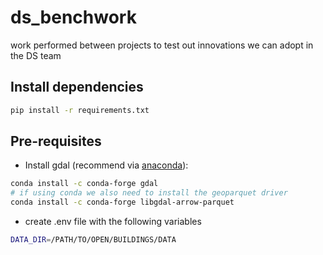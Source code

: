 # ds_benchwork
 work performed between projects to test out innovations we can adopt in the DS team

## Install dependencies
```bash
pip install -r requirements.txt
```

## Pre-requisites

- Install gdal (recommend via [anaconda](https://docs.anaconda.com/free/miniconda/)):
```bash
conda install -c conda-forge gdal
# if using conda we also need to install the geoparquet driver
conda install -c conda-forge libgdal-arrow-parquet
```
- create .env file with the following variables
```bash
DATA_DIR=/PATH/TO/OPEN/BUILDINGS/DATA
```